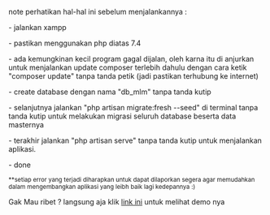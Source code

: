 <p>note perhatikan hal-hal ini sebelum menjalankannya :</p>
<p> - jalankan xampp </p>
<p> - pastikan menggunakan php diatas 7.4 </p>
<p> - ada kemungkinan kecil program gagal dijalan, oleh karna itu di anjurkan untuk menjalankan update composer terlebih dahulu dengan cara ketik "composer update" tanpa tanda petik (jadi pastikan terhubung ke internet)</p>
<p> - create database dengan nama "db_mlm" tanpa tanda kutip</p>
<p> - selanjutnya jalankan "php artisan migrate:fresh --seed" di terminal tanpa tanda kutip untuk melakukan migrasi seluruh database beserta data masternya</p>
<p> - terakhir jalankan "php artisan serve" tanpa tanda kutip untuk menjalankan aplikasi.</p>
<p> - done</p>
<small> **setiap error yang terjadi diharapkan untuk dapat dilaporkan segera agar memudahkan dalam mengembangkan aplikasi yang leibh baik lagi kedepannya :)</small>

<p>Gak Mau ribet ? langsung aja klik <a href="https://maximize-play-test-exam.resotim.com/">link ini</a>  untuk melihat demo nya</p>


